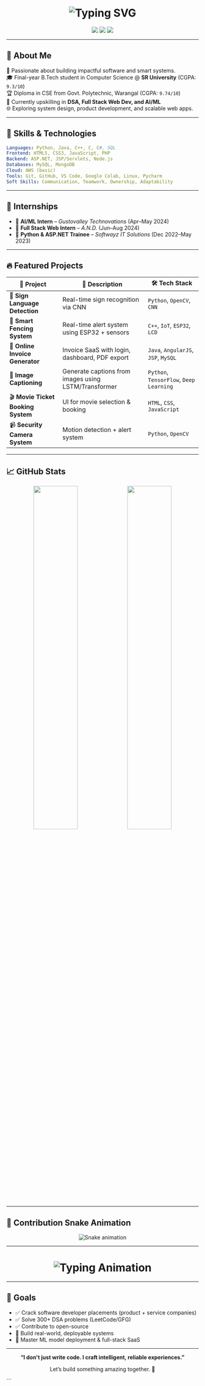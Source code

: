 <!-- GitHub Profile: Mahendra2238 -->

<h1 align="center">
  <img src="https://readme-typing-svg.demolab.com?font=Fira+Code&size=28&pause=1000&color=FF3E3E&center=true&vCenter=true&width=600&lines=Hi+%F0%9F%91%8B%2C+I'm+Mahendra+Gaddam;Software+Developer+%7C+AI%2FML+Explorer;B.Tech+CSE+%40+SR+University;Final+Year+Engineer;Placement+Ready" alt="Typing SVG" />
</h1>

<p align="center">
  <a href="mailto:mahendragaddam379@gmail.com"><img src="https://img.shields.io/badge/Gmail-mahendragaddam379@gmail.com-red?style=for-the-badge&logo=gmail"></a>
  <a href="https://www.linkedin.com/in/mahendra2238"><img src="https://img.shields.io/badge/LinkedIn-Mahendra-blue?style=for-the-badge&logo=linkedin"></a>
<a href="https://mahendra2238.github.io/portfolio/"><img src="https://img.shields.io/badge/Portfolio-Visit-green?style=for-the-badge&logo=githubpages"></a>
</p>

---

## 🚀 About Me

🎯 Passionate about building impactful software and smart systems.  
🎓 Final-year B.Tech student in Computer Science @ **SR University** (CGPA: `9.3/10`)  
🏆 Diploma in CSE from Govt. Polytechnic, Warangal (CGPA: `9.74/10`)  
🌱 Currently upskilling in **DSA, Full Stack Web Dev, and AI/ML**  
🌐 Exploring system design, product development, and scalable web apps.

---

## 🧠 Skills & Technologies

```yaml
Languages: Python, Java, C++, C, C#, SQL
Frontend: HTML5, CSS3, JavaScript, PHP
Backend: ASP.NET, JSP/Servlets, Node.js
Databases: MySQL, MongoDB
Cloud: AWS (basic)
Tools: Git, GitHub, VS Code, Google Colab, Linux, Pycharm
Soft Skills: Communication, Teamwork, Ownership, Adaptability
````

---

## 💼 Internships

* 🔹 **AI/ML Intern** – *Gustovalley Technovations* (Apr–May 2024)
* 🔹 **Full Stack Web Intern** – *A.N.D.* (Jun–Aug 2024)
* 🔹 **Python & ASP.NET Trainee** – *Softwayz IT Solutions* (Dec 2022–May 2023)

---

## 🔥 Featured Projects

| 🔧 Project                         | 🚀 Description                                       | 🛠️ Tech Stack                          |
| ---------------------------------- | ---------------------------------------------------- | --------------------------------------- |
| 🤟 **Sign Language Detection**     | Real-time sign recognition via CNN                   | `Python`, `OpenCV`, `CNN`               |
| 🔐 **Smart Fencing System**        | Real-time alert system using ESP32 + sensors         | `C++`, `IoT`, `ESP32`, `LCD`            |
| 🧾 **Online Invoice Generator**    | Invoice SaaS with login, dashboard, PDF export       | `Java`, `AngularJS`, `JSP`, `MySQL`     |
| 🧠 **Image Captioning**            | Generate captions from images using LSTM/Transformer | `Python`, `TensorFlow`, `Deep Learning` |
| 🎬 **Movie Ticket Booking System** | UI for movie selection & booking                     | `HTML`, `CSS`, `JavaScript`             |
| 📹 **Security Camera System**      | Motion detection + alert system                      | `Python`, `OpenCV`                      |

---

## 📈 GitHub Stats

<p align="center">
  <img src="https://github-readme-stats.vercel.app/api?username=Mahendra2238&show_icons=true&theme=dracula" width="48%" />
  <img src="https://streak-stats.demolab.com?user=Mahendra2238&theme=dracula" width="48%" />
</p>

---

## 🐍 Contribution Snake Animation

<p align="center">
  <img src="https://raw.githubusercontent.com/Mahendra2238/Mahendra2238/output/github-contribution-grid-snake.svg" alt="Snake animation" />
</p>

---

<h1 align="center">
  <img src="https://readme-typing-svg.herokuapp.com?font=Fira+Code&size=30&pause=1000&color=FACC15&center=true&vCenter=true&width=700&lines=🚀+Mahendra+Gaddam+%7C+Creative+Technologist;💻+Software+Developer+%7C+AI%2FML+Explorer;🎓+Final+Year+%7C+BTech+CSE+@+SR+University;🔥+Placement+Ready+%7C+Let’s+Innovate!" alt="Typing Animation" />
</h1>

---

## 🎯 Goals

* ✅ Crack software developer placements (product + service companies)
* ✅ Solve 300+ DSA problems (LeetCode/GFG)
* ✅ Contribute to open-source
* 🚀 Build real-world, deployable systems
* 🧠 Master ML model deployment & full-stack SaaS

---

<p align="center"><b>“I don't just write code. I craft intelligent, reliable experiences.”</b></p> 
<p align="center">Let’s build something amazing together. 🚀</p>
```

